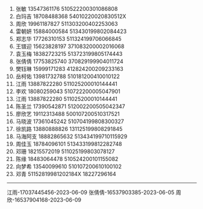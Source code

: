 1. 张敏 13547361176 510522200301086808
2. 白玛吉 18708488368 54010220020830512X
3. 周欣 19961187827 511303200402253063
4. 雷朝妍 15884000584 513430199802084423
5. 郑志华 17726310153 511324199706066845
6. 王镨迎 15623828197 371083200002016068
7. 袁玉梅 18382723215 513723199805174443
8. 张倩倩 17753825740 370829199904011724
9. 樊钰琳 15999171283 412824200209233163
10. 岳柯佑 13981732788 510181200410010122
11. 江雨 13887822280 511025200010144441
12. 李欢 18080259043 510722200005047901
13. 江雨 13887822280 511025200010144441
14. 陈圣兰 17390542871 512002200505042347
15. 廖欣艺 19112313488 500107200510317521
16. 马晓波 17361045242 510704199808300327
17. 徐凯路 13880888826 131125199808291845
18. 马海阿支 18882865632 513434199710115929
19. 周佳玉 18784096101 513433199812282748
20. 邓珊 18215572019 511025199803078127
21. 陈缘 18483064478 510524200101155082
22. 向梦希 13540099610 510107200610100102
23. 邓青 51152819981202184X 18227296164

---

江雨-17037445456-2023-06-09
张倩倩-16537903385-2023-06-05
周欣-16537904168-2023-06-09
